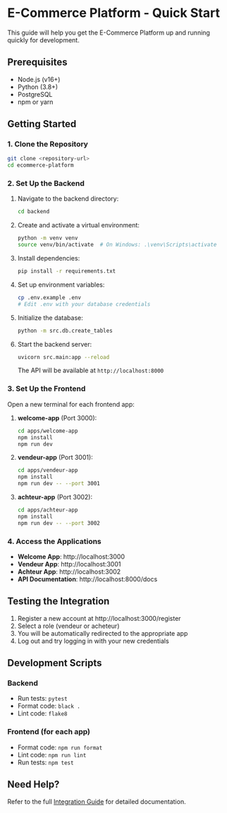 # E-Commerce Platform - Quick Start

This guide will help you get the E-Commerce Platform up and running quickly for development.

## Prerequisites

- Node.js (v16+)
- Python (3.8+)
- PostgreSQL
- npm or yarn

## Getting Started

### 1. Clone the Repository

```bash
git clone <repository-url>
cd ecommerce-platform
```

### 2. Set Up the Backend

1. Navigate to the backend directory:
   ```bash
   cd backend
   ```

2. Create and activate a virtual environment:
   ```bash
   python -m venv venv
   source venv/bin/activate  # On Windows: .\venv\Scripts\activate
   ```

3. Install dependencies:
   ```bash
   pip install -r requirements.txt
   ```

4. Set up environment variables:
   ```bash
   cp .env.example .env
   # Edit .env with your database credentials
   ```

5. Initialize the database:
   ```bash
   python -m src.db.create_tables
   ```

6. Start the backend server:
   ```bash
   uvicorn src.main:app --reload
   ```
   The API will be available at `http://localhost:8000`

### 3. Set Up the Frontend

Open a new terminal for each frontend app:

1. **welcome-app** (Port 3000):
   ```bash
   cd apps/welcome-app
   npm install
   npm run dev
   ```

2. **vendeur-app** (Port 3001):
   ```bash
   cd apps/vendeur-app
   npm install
   npm run dev -- --port 3001
   ```

3. **achteur-app** (Port 3002):
   ```bash
   cd apps/achteur-app
   npm install
   npm run dev -- --port 3002
   ```

### 4. Access the Applications

- **Welcome App**: http://localhost:3000
- **Vendeur App**: http://localhost:3001
- **Achteur App**: http://localhost:3002
- **API Documentation**: http://localhost:8000/docs

## Testing the Integration

1. Register a new account at http://localhost:3000/register
2. Select a role (vendeur or acheteur)
3. You will be automatically redirected to the appropriate app
4. Log out and try logging in with your new credentials

## Development Scripts

### Backend

- Run tests: `pytest`
- Format code: `black .`
- Lint code: `flake8`

### Frontend (for each app)

- Format code: `npm run format`
- Lint code: `npm run lint`
- Run tests: `npm test`

## Need Help?

Refer to the full [Integration Guide](./INTEGRATION_GUIDE.md) for detailed documentation.
